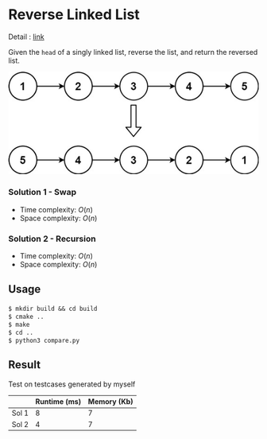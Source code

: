 # Reverse Linked List
Detail : [link](https://leetcode.com/problems/reverse-linked-list/)

Given the `head` of a singly linked list, reverse the list, and return the reversed list.

![rev1ex1](./rev1ex1.jpg)

### Solution 1 - Swap
* Time complexity: $O(n)$
* Space complexity: $O(n)$

### Solution 2 - Recursion
* Time complexity: $O(n)$
* Space complexity: $O(n)$

## Usage
```shell
$ mkdir build && cd build
$ cmake ..
$ make
$ cd ..
$ python3 compare.py
```

## Result
Test on testcases generated by myself

|       | Runtime (ms) | Memory (Kb) |
|-------|--------------|-------------|
| Sol 1 | 8            | 7           |
| Sol 2 | 4            | 7           |